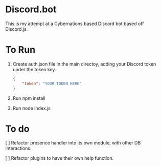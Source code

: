 # Discord.bot
This is my attempt at a Cybernations based Discord bot based off Discord.js.

# To Run
1. Create auth.json file in the main directoy, adding your Discord token under the token key.

    ```json
    {
        "token": "YOUR TOKEN HERE"
    }
    ```

1. Run npm install
1. Run node index.js

# To do
[ ] Refactor presence handler into its own module, with other DB interactions.

[ ] Refactor plugins to have their own help function.